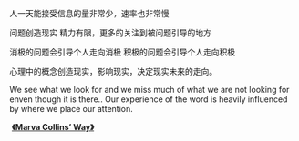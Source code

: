人一天能接受信息的量非常少，速率也非常慢

问题创造现实
精力有限，更多的关注到被问题引导的地方

消极的问题会引导个人走向消极
积极的问题会引导个人走向积极

心理中的概念创造现实，影响现实，决定现实未来的走向。

We see what we look for and we miss much of what we are not looking for enven though it is there.. Our experience of the word is heavily influenced by where we place our attention.

 [**《Marva Collins’ Way》**](https://www.goodreads.com/book/show/297903.Marva_Collins_Way)